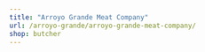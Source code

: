 ```yaml
---
title: "Arroyo Grande Meat Company"
url: /arroyo-grande/arroyo-grande-meat-company/
shop: butcher
---
```

